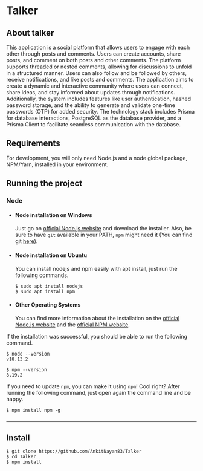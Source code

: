 # Talker

## About talker
This application is a social platform that allows users to engage with each other through posts and comments. Users can create accounts, share posts, and comment on both posts and other comments. The platform supports threaded or nested comments, allowing for discussions to unfold in a structured manner. Users can also follow and be followed by others, receive notifications, and like posts and comments. The application aims to create a dynamic and interactive community where users can connect, share ideas, and stay informed about updates through notifications. Additionally, the system includes features like user authentication, hashed password storage, and the ability to generate and validate one-time passwords (OTP) for added security. The technology stack includes Prisma for database interactions, PostgreSQL as the database provider, and a Prisma Client to facilitate seamless communication with the database.

## Requirements

For development, you will only need Node.js and a node global package, NPM/Yarn, installed in your environment.

## Running the project

### Node

- #### Node installation on Windows

  Just go on [official Node.js website](https://nodejs.org/) and download the installer.
  Also, be sure to have `git` available in your PATH, `npm` might need it (You can find git [here](https://git-scm.com/)).

- #### Node installation on Ubuntu

  You can install nodejs and npm easily with apt install, just run the following commands.

      $ sudo apt install nodejs
      $ sudo apt install npm

- #### Other Operating Systems
  You can find more information about the installation on the [official Node.js website](https://nodejs.org/) and the [official NPM website](https://npmjs.org/).

If the installation was successful, you should be able to run the following command.

    $ node --version
    v18.13.2

    $ npm --version
    8.19.2

If you need to update `npm`, you can make it using `npm`! Cool right? After running the following command, just open again the command line and be happy.

    $ npm install npm -g

###

---

## Install

    $ git clone https://github.com/AnkitNayan83/Talker
    $ cd Talker
    $ npm install

